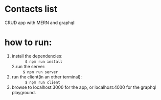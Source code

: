 # Contacts list
CRUD app with MERN and graphql

# how to run:  
1. install the dependencies:  
`      $ npm run install`  
2.run the server:  
`     $ npm run server`  
3. run the client(in an other terminal):  
`      $ npm run client`  
4. browse to localhost:3000 for the app, or localhost:4000 for the graphql playground.

